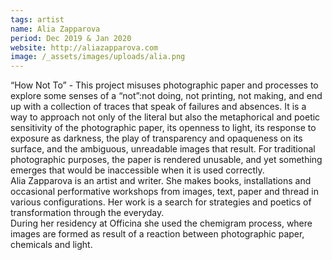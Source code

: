 ```yaml
---
tags: artist
name: Alia Zapparova
period: Dec 2019 & Jan 2020
website: http://aliazapparova.com
image: /_assets/images/uploads/alia.png
---
```

“How Not To” - This project misuses photographic paper and processes to explore some senses of a “not”:not doing, not printing, not making, and end up with a collection of traces that speak of failures and absences. It is a way to approach not only of the literal but also the metaphorical and poetic sensitivity of the photographic paper, its openness to light, its response to exposure as darkness, the play of transparency and opaqueness on its surface, and the ambiguous, unreadable images that result. For traditional photographic purposes, the paper is rendered unusable, and yet something emerges that would be inaccessible when it is used correctly.\
Alia Zapparova is an artist and writer. She makes books, installations and occasional performative workshops from images, text, paper and thread in various configurations. Her work is a search for strategies and poetics of transformation through the everyday.\
During her residency at Officina she used the chemigram process, where images are formed as result of a reaction between photographic paper, chemicals and light.